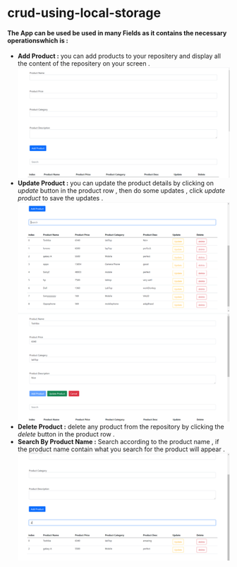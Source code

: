 # crud-using-local-storage

#### The App can be used be used in many Fields as it contains the necessary operationswhich is :
  - **Add Product :** you can add products to your repositery and display all the content of the repositery on your screen . ![add product](imges/1.PNG)
  - **Update Product :** you can update the product details by clicking on *update* button in the product row , then do some updates , click *update product* to save the updates .
   ![Update product](imges/2.PNG)  ![Update product](imges/3.PNG)
  - **Delete Product :** delete any product from the repository by clicking the *delete* button in the product row .
  - **Search By Product Name :**  Search according to the product name , if the product name contain what you search for the product will appear . ![Search](imges/4.PNG)
